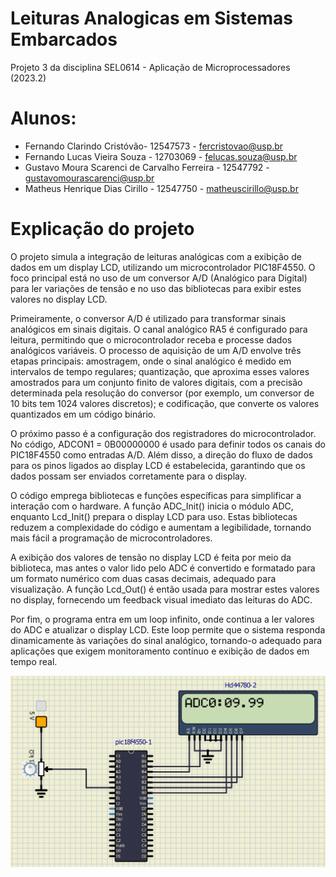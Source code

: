 # Leituras Analogicas em Sistemas Embarcados
Projeto 3 da disciplina SEL0614 - Aplicação de Microprocessadores (2023.2)

# Alunos:
- Fernando Clarindo Cristóvão- 12547573 - fercristovao@usp.br
- Fernando Lucas Vieira Souza - 12703069 - felucas.souza@usp.br
- Gustavo Moura Scarenci de Carvalho Ferreira - 12547792 - gustavomourascarenci@usp.br
- Matheus Henrique Dias Cirillo - 12547750 - matheuscirillo@usp.br

# Explicação do projeto
O projeto simula a integração de leituras analógicas com a exibição de dados em um display LCD, utilizando um microcontrolador PIC18F4550. O foco principal está no uso de um conversor A/D (Analógico para Digital) para ler variações de tensão e no uso das bibliotecas para exibir estes valores no display LCD.

Primeiramente, o conversor A/D é utilizado para transformar sinais analógicos em sinais digitais. O canal analógico RA5 é configurado para leitura, permitindo que o microcontrolador receba e processe dados analógicos variáveis. O processo de aquisição de um A/D envolve três etapas principais: amostragem, onde o sinal analógico é medido em intervalos de tempo regulares; quantização, que aproxima esses valores amostrados para um conjunto finito de valores digitais, com a precisão determinada pela resolução do conversor (por exemplo, um conversor de 10 bits tem 1024 valores discretos); e codificação, que converte os valores quantizados em um código binário.

O próximo passo é a configuração dos registradores do microcontrolador. No código, ADCON1 = 0B00000000 é usado para definir todos os canais do PIC18F4550 como entradas A/D. Além disso, a direção do fluxo de dados para os pinos ligados ao display LCD é estabelecida, garantindo que os dados possam ser enviados corretamente para o display.

O código emprega bibliotecas e funções específicas para simplificar a interação com o hardware. A função ADC_Init() inicia o módulo ADC, enquanto Lcd_Init() prepara o display LCD para uso. Estas bibliotecas reduzem a complexidade do código e aumentam a legibilidade, tornando mais fácil a programação de microcontroladores.

A exibição dos valores de tensão no display LCD é feita por meio da biblioteca, mas antes o valor lido pelo ADC é convertido e formatado para um formato numérico com duas casas decimais, adequado para visualização. A função Lcd_Out() é então usada para mostrar estes valores no display, fornecendo um feedback visual imediato das leituras do ADC.

Por fim, o programa entra em um loop infinito, onde continua a ler valores do ADC e atualizar o display LCD. Este loop permite que o sistema responda dinamicamente às variações do sinal analógico, tornando-o adequado para aplicações que exigem monitoramento contínuo e exibição de dados em tempo real.

![circuito simulIDE](circuito.png "Circuito SimulIDE")
